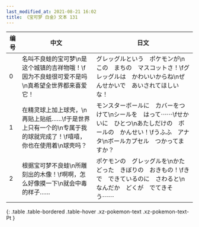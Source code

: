 ```yaml
---
last_modified_at: 2021-08-21 16:02
title: 《宝可梦 白金》文本 131
---
```

| 编号 | 中文 | 日文 |
| ---- | ---- | ---- |
| 0 | 名叫不良蛙的宝可梦\n是这个城镇的吉祥物哦！\f因为不良蛙很可爱不是吗\n真希望全世界都来喜爱它！ | グレッグルという　ポケモンが\nこの　まちの　マスコットさ！\fグレッグルは　かわいいからね\nぜんせかいで　あいされてほしいな！ |
| 1 | 在精灵球上加上球壳，\n再贴上贴纸……\f于是世界上只有一个的\n专属于我的球就完成了！\f嘻嘻，你也在使用着\n球壳吗？ | モンスターボールに　カバーをつけて\nシールを　はって⋯⋯\fせかいに　ひとつ\nあたしだけの　ボールの　かんせい！\fうふふ　アナタ\nボールカプセル　つかってますか？ |
| 2 | 根据宝可梦不良蛙\n所雕刻出的木像！\f啊啊，怎么好像摸一下\n就会中毒的样子…… | ポケモンの　グレッグルを\nかたどった　きぼりの　おきもの！\fきで　できているのに　さわると\nなんだか　どくが　でてきそう⋯⋯ |
{: .table .table-bordered .table-hover .xz-pokemon-text .xz-pokemon-text-Pt }